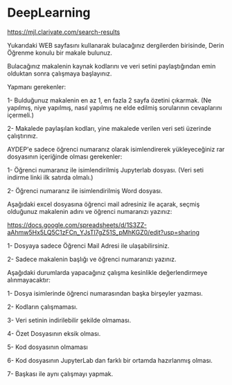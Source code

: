 # DeepLearning

https://mjl.clarivate.com/search-results

Yukarıdaki WEB sayfasını kullanarak bulacağınız dergilerden birisinde, Derin Öğrenme konulu bir makale bulunuz.

Bulacağınız makalenin kaynak kodlarını ve veri setini paylaştığından emin olduktan sonra çalışmaya başlayınız.

 

Yapmanı gerekenler:

1- Bulduğunuz makalenin en az 1, en fazla 2 sayfa özetini çıkarmak. (Ne yapılmış, niye yapılmış, nasıl yapılmış ne elde edilmiş sorularının cevaplarını içermeli.)

2- Makalede paylaşılan kodları, yine makalede verilen veri seti üzerinde çalıştırınız.

 

AYDEP'e sadece öğrenci numaranız olarak isimlendirerek yükleyeceğiniz rar dosyasının içeriğinde olması gerekenler:

1- Öğrenci numaranız ile isimlendirilmiş Jupyterlab dosyası. (Veri seti indirme linki ilk satırda olmalı.)

2- Öğrenci numaranız ile isimlendirilmiş Word dosyası.

 

Aşağıdaki excel dosyasına öğrenci mail adresiniz ile açarak, seçmiş olduğunuz makalenin adını ve öğrenci numaranızı yazınız:

https://docs.google.com/spreadsheets/d/1S3ZZ-aAhmw5Hx5LQ5C1zFCn_YJsTl7gZ51S_pMhKGZ0/edit?usp=sharing

1- Dosyaya sadece Öğrenci Mail Adresi ile ulaşabilirsiniz.

2- Sadece makalenin başlığı ve öğrenci numaranızı yazınız.

 

Aşağıdaki durumlarda yapacağınız çalışma kesinlikle değerlendirmeye alınmayacaktır:

1- Dosya isimlerinde öğrenci numarasından başka birşeyler yazması.

2- Kodların çalışmaması.

3- Veri setinin indirilebilir şekilde olmaması.

4- Özet Dosyasının eksik olması.

5- Kod dosyasının olmaması

6- Kod dosyasının JupyterLab dan farklı bir ortamda hazırlanmış olması.

7- Başkası ile aynı çalışmayı yapmak.
